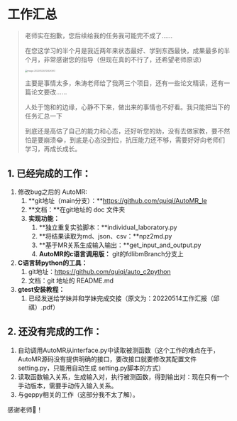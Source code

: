 # 工作汇总

> 老师实在抱歉，您后续给我的任务我可能完不成了……
>
> 在您这学习的半个月是我近两年来状态最好、学到东西最快，成果最多的半个月，非常感谢您的指导（但现在真的不行了，还希望老师原谅）
>
> <img src="C:\Users\12923\AppData\Roaming\Typora\typora-user-images\image-20220529212824343.png" alt="image-20220529212824343" style="zoom:33%;" />
>
> 主要是事情太多，朱涛老师给了我两三个项目，还有一些论文精读，还有一篇论文要改……
>
> 人处于饱和的边缘，心静不下来，做出来的事情也不好看。我只能把当下的任务汇总一下
>
> 到底还是高估了自己的能力和心态，还好听您的劝，没有去做家教，要不然怕是要崩溃😂，到底是心态没到位，抗压能力还不够，需要好好向老师们学习，再成长成长。



## 1. 已经完成的工作：

1. 修改bug之后的 AutoMR:
   1. **git地址（main分支）：**https://github.com/quiqi/AutoMR_le
   2. **文档：**在git地址的 doc 文件夹
   3. **实现功能：**
      1. **独立重复实验脚本：**individual_laboratory.py
      2. **将结果读取为md、json、csv：**npz2md.py
      3. **基于MR关系生成输入输出：**get_input_and_output.py
      4. **AutoMR的c语言调用版：** git的fdlibmBranch分支上
2. **C语言转python的工具：**
   1. git地址：https://github.com/quiqi/auto_c2python
   2. 文档：git 地址的 README.md
3. **gtest安装教程：** 
   1. 已经发送给学妹并和学妹完成交接（原文为：20220514工作汇报（邱祺）.pdf）



## 2. 还没有完成的工作：

1. 自动调用AutoMR从interface.py中读取被测函数（这个工作的难点在于，AutoMR源码没有提供明确的接口，要改接口就要修改其配置文件setting.py，只能用自动生成 setting.py脚本的方式）
2. 读取函数输入关系，生成输入对，执行被测函数，得到输出对：现在只有一个手动版本，需要手动传入输入关系。
3. 与geppy相关的工作（这部分我不太了解）。



感谢老师🙇‍！